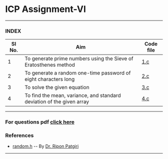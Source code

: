 # ICP Assignment-VI

---

### INDEX

| Sl No.| Aim | Code file |
|---|---|---|
|1|To generate prime numbers using the Sieve of Eratosthenes method|[1.c](https://github.com/Mastermind-sap/c-learn/blob/main/assignments/assignment6/1.c)|
|2|To generate a random one-time password of eight characters long |[2.c](https://github.com/Mastermind-sap/c-learn/blob/main/assignments/assignment6/2.c)|
|3|To solve the given equation|[3.c](https://github.com/Mastermind-sap/c-learn/blob/main/assignments/assignment6/3.c)|
|4|To find the mean, variance, and standard deviation of the given array|[4.c](https://github.com/Mastermind-sap/c-learn/blob/main/assignments/assignment6/4.c)|

---

### For questions pdf [click here](https://github.com/Mastermind-sap/c-learn/blob/main/assignments/assignment6/ICP_2022_Assignment_VI.pdf)

### References
- [random.h](https://github.com/patgiri/C-programming/blob/main/random.h) -- By [Dr. Ripon Patgiri](https://github.com/patgiri) 

---
